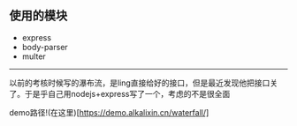 ## 使用的模块

* express
* body-parser
* multer

---
以前的考核时候写的瀑布流，是ling直接给好的接口，但是最近发现他把接口关了。于是乎自己用nodejs+express写了一个，考虑的不是很全面

demo路径!(在这里)[https://demo.alkalixin.cn/waterfall/]
